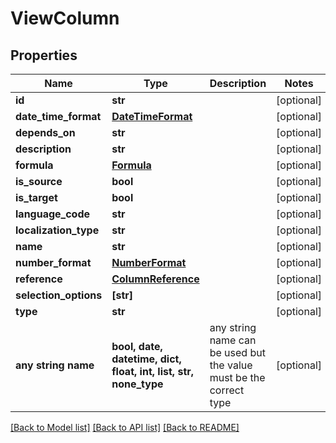 # ViewColumn


## Properties
Name | Type | Description | Notes
------------ | ------------- | ------------- | -------------
**id** | **str** |  | [optional] 
**date_time_format** | [**DateTimeFormat**](DateTimeFormat.md) |  | [optional] 
**depends_on** | **str** |  | [optional] 
**description** | **str** |  | [optional] 
**formula** | [**Formula**](Formula.md) |  | [optional] 
**is_source** | **bool** |  | [optional] 
**is_target** | **bool** |  | [optional] 
**language_code** | **str** |  | [optional] 
**localization_type** | **str** |  | [optional] 
**name** | **str** |  | [optional] 
**number_format** | [**NumberFormat**](NumberFormat.md) |  | [optional] 
**reference** | [**ColumnReference**](ColumnReference.md) |  | [optional] 
**selection_options** | **[str]** |  | [optional] 
**type** | **str** |  | [optional] 
**any string name** | **bool, date, datetime, dict, float, int, list, str, none_type** | any string name can be used but the value must be the correct type | [optional]

[[Back to Model list]](../README.md#documentation-for-models) [[Back to API list]](../README.md#documentation-for-api-endpoints) [[Back to README]](../README.md)


